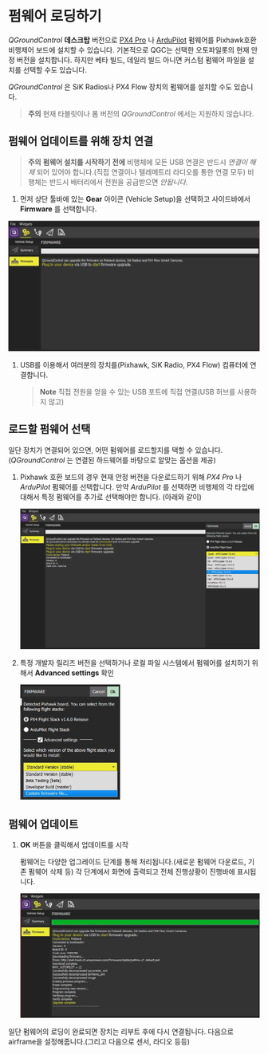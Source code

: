 # 펌웨어 로딩하기

*QGroundControl* **데스크탑** 버전으로 [PX4 Pro](http://px4.io/) 나 [ArduPilot](http://ardupilot.com) 펌웨어를 Pixhawk호환 비행제어 보드에 설치할 수 있습니다. 기본적으로 QGC는 선택한 오토파일롯의 현재 안정 버전을 설치합니다. 하지만 베타 빌드, 데일리 빌드 아니면 커스텀 펌웨어 파일을 설치를 선택할 수도 있습니다.

*QGroundControl* 은 SiK Radios나 PX4 Flow 장치의 펌웨어를 설치할 수도 있습니다.

> **주의** 현재 타블릿이나 폼 버전의 *QGroundControl* 에서는 지원하지 않습니다.


## 펌웨어 업데이트를 위해 장치 연결

> **주의** **펌웨어 설치를 시작하기 전에** 비행체에 모든 USB 연결은 반드시 *연결이 해제* 되어 있어야 합니다.(직접 연결이나 텔레메트리 라디오를 통한 연결 모두) 비행체는 반드시 배터리에서 전원을 공급받으면 *안됩니다.*

1. 먼저 상단 툴바에 있는 **Gear** 아이콘 (Vehicle Setup)을 선택하고 사이드바에서 **Firmware** 를 선택합니다.

  ![](../../images/setup/firmware_disconnected.jpg)

1. USB를 이용해서 여러분의 장치를(Pixhawk, SiK Radio, PX4 Flow) 컴퓨터에 연결합니다.

   > **Note** 직접 전원을 얻을 수 있는 USB 포트에 직접 연결(USB 허브를 사용하지 않고)


## 로드할 펌웨어 선택

일단 장치가 연결되어 있으면, 어떤 펌웨어를 로드할지를 택할 수 있습니다.(*QGroundControl* 는 연결된 하드웨어를 바탕으로 알맞는 옵션을 제공)

1. Pixhawk 호환 보드의 경우 현재 안정 버전을 다운로드하기 위해 *PX4 Pro* 나 *ArduPilot* 펌웨어를 선택합니다. 만약 *ArduPilot* 를 선택하면 비행체의 각 타입에 대해서 특정 펌웨어를 추가로 선택해야만 합니다. (아래와 같이)

   ![](../../images/setup/firmware_selection_ardupilot.jpg)

1. 특정 개발자 릴리즈 버전을 선택하거나 로컬 파일 시스템에서 펌웨어를 설치하기 위해서 **Advanced settings** 확인

   <img src="../../images/setup/firmware_selection_advanced_settings.jpg" width="200px" title="Ardupilot firmware options" />


## 펌웨어 업데이트

1. **OK** 버튼을 클릭해서 업데이트를 시작

   펌웨어는 다양한 업그레이드 단계를 통해 처리됩니다.(새로운 펌웨어 다운로드, 기존 펌웨어 삭제 등) 각 단계에서 화면에 출력되고 전체 진행상황이 진행바에 표시됩니다.

   ![](../../images/setup/firmware_upgrade_complete.jpg)

일단 펌웨어의 로딩이 완료되면 장치는 리부트 후에 다시 연결됩니다. 다음으로 airframe을 설정해줍니다.(그리고 다음으로 센서, 라디오 등등)
